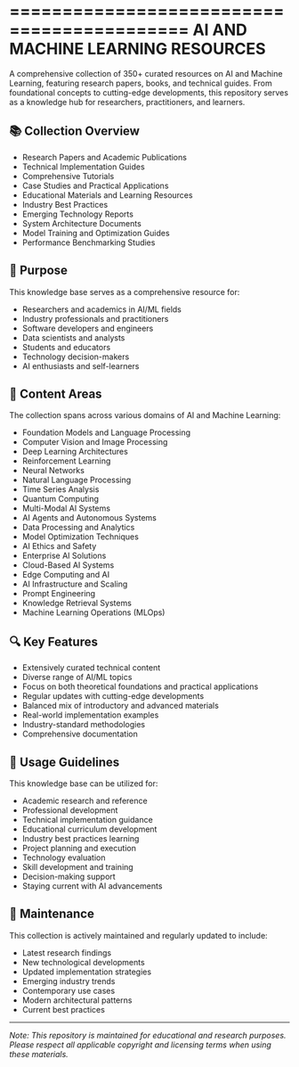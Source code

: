 ===========================================
AI AND MACHINE LEARNING RESOURCES
===========================================

A comprehensive collection of 350+ curated resources on AI and Machine Learning, featuring research papers, books, and technical guides. 
From foundational concepts to cutting-edge developments, this repository serves as a knowledge hub for researchers, practitioners, and learners.

## 📚 Collection Overview

- Research Papers and Academic Publications
- Technical Implementation Guides
- Comprehensive Tutorials
- Case Studies and Practical Applications
- Educational Materials and Learning Resources
- Industry Best Practices
- Emerging Technology Reports
- System Architecture Documents
- Model Training and Optimization Guides
- Performance Benchmarking Studies

## 🎯 Purpose

This knowledge base serves as a comprehensive resource for:
- Researchers and academics in AI/ML fields
- Industry professionals and practitioners
- Software developers and engineers
- Data scientists and analysts
- Students and educators
- Technology decision-makers
- AI enthusiasts and self-learners

## 📂 Content Areas

The collection spans across various domains of AI and Machine Learning:

- Foundation Models and Language Processing
- Computer Vision and Image Processing
- Deep Learning Architectures
- Reinforcement Learning
- Neural Networks
- Natural Language Processing
- Time Series Analysis
- Quantum Computing
- Multi-Modal AI Systems
- AI Agents and Autonomous Systems
- Data Processing and Analytics
- Model Optimization Techniques
- AI Ethics and Safety
- Enterprise AI Solutions
- Cloud-Based AI Systems
- Edge Computing and AI
- AI Infrastructure and Scaling
- Prompt Engineering
- Knowledge Retrieval Systems
- Machine Learning Operations (MLOps)

## 🔍 Key Features

- Extensively curated technical content
- Diverse range of AI/ML topics
- Focus on both theoretical foundations and practical applications
- Regular updates with cutting-edge developments
- Balanced mix of introductory and advanced materials
- Real-world implementation examples
- Industry-standard methodologies
- Comprehensive documentation

## 📖 Usage Guidelines

This knowledge base can be utilized for:
- Academic research and reference
- Professional development
- Technical implementation guidance
- Educational curriculum development
- Industry best practices learning
- Project planning and execution
- Technology evaluation
- Skill development and training
- Decision-making support
- Staying current with AI advancements

## 🔄 Maintenance

This collection is actively maintained and regularly updated to include:
- Latest research findings
- New technological developments
- Updated implementation strategies
- Emerging industry trends
- Contemporary use cases
- Modern architectural patterns
- Current best practices

---

*Note: This repository is maintained for educational and research purposes. Please respect all applicable copyright and licensing terms when using these materials.* 
